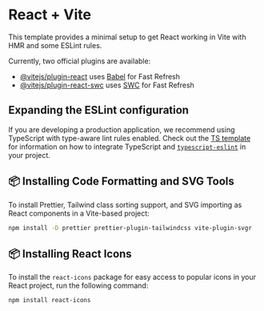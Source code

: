 # React + Vite

This template provides a minimal setup to get React working in Vite with HMR and some ESLint rules.

Currently, two official plugins are available:

- [@vitejs/plugin-react](https://github.com/vitejs/vite-plugin-react/blob/main/packages/plugin-react) uses [Babel](https://babeljs.io/) for Fast Refresh
- [@vitejs/plugin-react-swc](https://github.com/vitejs/vite-plugin-react/blob/main/packages/plugin-react-swc) uses [SWC](https://swc.rs/) for Fast Refresh

## Expanding the ESLint configuration

If you are developing a production application, we recommend using TypeScript with type-aware lint rules enabled. Check out the [TS template](https://github.com/vitejs/vite/tree/main/packages/create-vite/template-react-ts) for information on how to integrate TypeScript and [`typescript-eslint`](https://typescript-eslint.io) in your project.

## 📦 Installing Code Formatting and SVG Tools

To install Prettier, Tailwind class sorting support, and SVG importing as React components in a Vite-based project:

```bash
npm install -D prettier prettier-plugin-tailwindcss vite-plugin-svgr
```

## 📦 Installing React Icons

To install the `react-icons` package for easy access to popular icons in your React project, run the following command:

```bash
npm install react-icons
```
